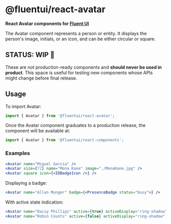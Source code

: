 # @fluentui/react-avatar

**React Avatar components for [Fluent UI](https://dev.microsoft.com/fluentui)**

The Avatar component represents a person or entity. It displays the person's image, initials, or an icon, and can be either circular or square.

## STATUS: WIP 🚧

These are not production-ready components and **should never be used in product**. This space is useful for testing new components whose APIs might change before final release.

## Usage

To import Avatar:

```js
import { Avatar } from '@fluentui/react-avatar';
```

Once the Avatar component graduates to a production release, the component will be available at:

```js
import { Avatar } from '@fluentui/react-components';
```

### Examples

```jsx
<Avatar name="Miguel Garcia" />
<Avatar size={72} name="Mona Kane" image="./MonaKane.jpg" />
<Avatar square icon={<IDBadgeIcon />} />
```

Displaying a badge:

```jsx
<Avatar name="Allan Munger" badge={<PresenceBadge status="busy">} />
```

With active state indication:

```jsx
<Avatar name="Daisy Phillips" active={true} activeDisplay="ring-shadow" />
<Avatar name="Robin Counts" active={false} activeDisplay="ring-shadow" />
```
